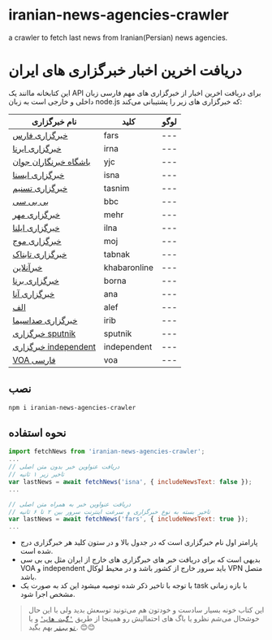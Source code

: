 # iranian-news-agencies-crawler
a crawler to fetch last news from Iranian(Persian) news agencies.
# دریافت اخرین اخبار خبرگزاری های ایران
این کتابخانه ماانند یک API  برای دریافت اخرین اخبار از خبرگزاری های مهم  فارسی زبان داخلی و خارجی است به زبان node.js که خبرگزاری های زیر را پشتیبانی می‌کند:



| نام خبرگزاری     | کلید |  لوگو |
| ---            | ---             | ---       |
| [خبرگزاری فارس](https://www.farsnews.ir/) |      fars       | ---       |
| [خبرگزاری ایرنا](https://www.irna.ir/) |      irna       | ---       |
| [باشگاه خبرنگاران جوان](https://www.yjc.news/) |     yjc        | ---       |
| [خبرگزاری ایسنا](https://www.isna.ir/) |   isna          | ---       |
| [خبرگزاری تسنیم](https://www.tasnimnews.com/) |   tasnim         | ---       |
| [بی بی سی](https://www.bbc.com/persian) |      bbc       | ---       |
| [خبرگزاری مهر](https://www.mehrnews.com/) |    mehr         | ---       |
| [خبرگزاری ایلنا](https://www.ilna.news/) |   ilna          | ---       |
| [خبرگزاری موج ](https://www.mojnews.com/) |     moj        | ---       |
| [خبرگزاری تابناک](https://www.tabnak.ir/) |    tabnak         | ---       |
| [خبرآنلاین](https://www.khabaronline.ir/) |     khabaronline        | ---       |
| [خبرگزاری برنا](https://www.borna.news/) |    borna         | ---       |
| [خبرگزاری آنا](https://www.ana.press/) |     ana        | ---       |
| [الف](https://www.alef.ir/) |     alef        | ---       |
| [خبرگزاری صداسیما](https://www.iribnews.ir/) |     irib        | ---       |
| [خبرگزاری sputnik](https://ir.sputniknews.com/) |     sputnik        | ---       |
| [خبرگزاری independent](https://www.independentpersian.com/) |    independent         | ---       |
| [VOA فارسی](https://ir.voanews.com/) |     voa        | ---       |



## نصب
```sh
npm i iranian-news-agencies-crawler
```

## نحوه استفاده 
```javascript
import fetchNews from 'iranian-news-agencies-crawler';
...
// دریافت عنواوین خبر بدون متن اصلی 
// تاخیر زیر ۱ ثانیه
var lastNews = await fetchNews('isna', { includeNewsText: false });
...

// دریافت عنواوین خبر به همراه متن اصلی 
// تاخیر بسته به نوع خبرگزاری و سرعت اینترنت سرور بین ۲ تا ۶ ثانیه
var lastNews = await fetchNews('fars', { includeNewsText: true });
...

```  

- پارامتر اول نام خبرگزاری است که در جدول بالا و در ستون کلید هر خبرگزاری درج شده است.
- بدیهی است که برای دریافت خبر های  خبرگزاری های خارج از ایران مثل بی بی سی VOA و independent باید سرور خارج از کشور باشد و در محیط لوکال VPN متصل باشد.
- با توجه با تاخیر ذکر شده توصیه میشود این کد به صورت یک task  با بازه زمانی مشخص اجرا شود.

> این کتاب خونه بسیار سادست و خودتون هم می‌تونید توسعش بدید ولی با این حال خوشحال می‌شم نظرو یا باگ های احتمالیش رو همینجا از طریق
 [`'گیت هاب'`](http://github.com/hamid) 
 و یا 
 [`توییتر`](https://twitter.com/hamid_salimian)
 بهم بگید. 😊😊
